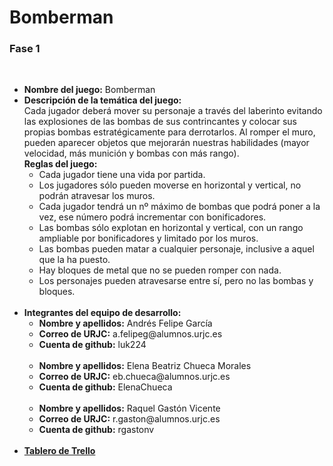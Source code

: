 # Bomberman

### Fase 1
<br>
<ul>
  <li><b>Nombre del juego:</b> Bomberman </li>
  <li><b>Descripción de la temática del juego:</b>
     <br>
     Cada jugador deberá mover su personaje a través del laberinto evitando las explosiones de las bombas de sus contrincantes y colocar  sus propias bombas estratégicamente para derrotarlos. Al romper el muro, pueden aparecer objetos que mejorarán nuestras habilidades (mayor velocidad, más munición y bombas con más rango).
     <br>
     <b>Reglas del juego:</b>
     <ul>
        <li>Cada jugador tiene una vida por partida.</li>
        <li>Los jugadores sólo pueden moverse en horizontal y vertical, no podrán atravesar los muros.</li>
        <li>Cada jugador tendrá un nº máximo de bombas que podrá poner a la vez, ese número podrá incrementar con bonificadores.</li>
        <li>Las bombas sólo explotan en horizontal y vertical, con un rango ampliable por bonificadores y limitado por los muros.</li>
        <li>Las bombas pueden matar a cualquier personaje, inclusive a aquel que la ha puesto.</li>
        <li>Hay bloques de metal que no se pueden romper con nada.</li>
        <li>Los personajes pueden atravesarse entre sí, pero no las bombas y bloques.</li>
   </ul>
   <br>
  </li>
    
  <li><b>Integrantes del equipo de desarrollo:</b>
  <ul>
    <li><b>Nombre y apellidos:</b> Andrés Felipe García</li>
    <li><b>Correo de URJC:</b>  a.felipeg@alumnos.urjc.es</li>
    <li><b>Cuenta de github:</b> luk224</li>
  </ul>
  <br>
  <ul>
    <li><b>Nombre y apellidos:</b> Elena Beatriz Chueca Morales</li>
    <li><b>Correo de URJC:</b> eb.chueca@alumnos.urjc.es</li>
    <li><b>Cuenta de github:</b> ElenaChueca</li>
  </ul>
  <br>
  <ul>
    <li><b>Nombre y apellidos:</b> Raquel Gastón Vicente</li>
    <li><b>Correo de URJC:</b> r.gaston@alumnos.urjc.es</li>
    <li><b>Cuenta de github:</b> rgastonv</li>
    </li>
  </ul>
  
  <br>
  <li><b><a href="http://trello.com/b/Pxu6exQQ/juegos-en-red">Tablero de Trello</a></b></li>

</ul>
